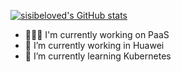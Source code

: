 [![sisibeloved's GitHub stats](https://github-readme-stats.vercel.app/api?username=sisibeloved&show_icons=true&theme=dracula&count_private=true)](https://github.com/sisibeloved)

- 🧑🏻‍💻 I'm currently working on PaaS
- 🔭 I’m currently working in Huawei
- 🌱 I’m currently learning Kubernetes
